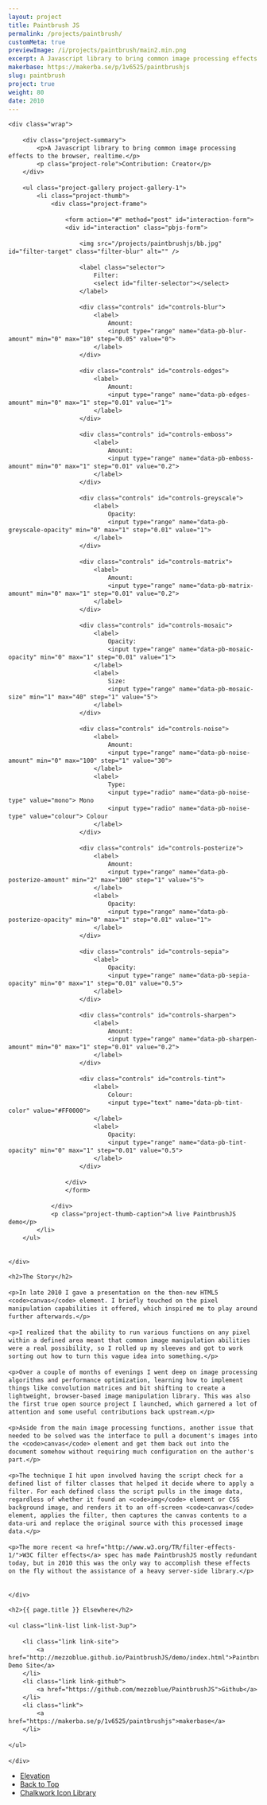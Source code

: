 ```yaml
---
layout: project
title: Paintbrush JS
permalink: /projects/paintbrush/
customMeta: true
previewImage: /i/projects/paintbrush/main2.min.png
excerpt: A Javascript library to bring common image processing effects to the browser, realtime.
makerbase: https://makerba.se/p/1v6525/paintbrushjs
slug: paintbrush
project: true
weight: 80
date: 2010
---
```


<section id="summary" class="project-section">

	<div class="wrap">

		<div class="project-summary">
			<p>A Javascript library to bring common image processing effects to the browser, realtime.</p>
			<p class="project-role">Contribution: Creator</p>
		</div>

		<ul class="project-gallery project-gallery-1">
			<li class="project-thumb">
				<div class="project-frame">

					<form action="#" method="post" id="interaction-form">
					<div id="interaction" class="pbjs-form">

						<img src="/projects/paintbrushjs/bb.jpg" id="filter-target" class="filter-blur" alt="" />

						<label class="selector">
							Filter:
							<select id="filter-selector"></select>
						</label>

						<div class="controls" id="controls-blur">
							<label>
								Amount:
								<input type="range" name="data-pb-blur-amount" min="0" max="10" step="0.05" value="0">
							</label>
						</div>

						<div class="controls" id="controls-edges">
							<label>
								Amount:
								<input type="range" name="data-pb-edges-amount" min="0" max="1" step="0.01" value="1">
							</label>
						</div>

						<div class="controls" id="controls-emboss">
							<label>
								Amount:
								<input type="range" name="data-pb-emboss-amount" min="0" max="1" step="0.01" value="0.2">
							</label>
						</div>

						<div class="controls" id="controls-greyscale">
							<label>
								Opacity:
								<input type="range" name="data-pb-greyscale-opacity" min="0" max="1" step="0.01" value="1">
							</label>
						</div>

						<div class="controls" id="controls-matrix">
							<label>
								Amount:
								<input type="range" name="data-pb-matrix-amount" min="0" max="1" step="0.01" value="0.2">
							</label>
						</div>

						<div class="controls" id="controls-mosaic">
							<label>
								Opacity:
								<input type="range" name="data-pb-mosaic-opacity" min="0" max="1" step="0.01" value="1">
							</label>
							<label>
								Size:
								<input type="range" name="data-pb-mosaic-size" min="1" max="40" step="1" value="5">
							</label>
						</div>

						<div class="controls" id="controls-noise">
							<label>
								Amount:
								<input type="range" name="data-pb-noise-amount" min="0" max="100" step="1" value="30">
							</label>
							<label>
								Type:
								<input type="radio" name="data-pb-noise-type" value="mono"> Mono
								<input type="radio" name="data-pb-noise-type" value="colour"> Colour
							</label>
						</div>

						<div class="controls" id="controls-posterize">
							<label>
								Amount:
								<input type="range" name="data-pb-posterize-amount" min="2" max="100" step="1" value="5">
							</label>
							<label>
								Opacity:
								<input type="range" name="data-pb-posterize-opacity" min="0" max="1" step="0.01" value="1">
							</label>
						</div>

						<div class="controls" id="controls-sepia">
							<label>
								Opacity:
								<input type="range" name="data-pb-sepia-opacity" min="0" max="1" step="0.01" value="0.5">
							</label>
						</div>

						<div class="controls" id="controls-sharpen">
							<label>
								Amount:
								<input type="range" name="data-pb-sharpen-amount" min="0" max="1" step="0.01" value="0.2">
							</label>
						</div>

						<div class="controls" id="controls-tint">
							<label>
								Colour:
								<input type="text" name="data-pb-tint-color" value="#FF0000">
							</label>
							<label>
								Opacity:
								<input type="range" name="data-pb-tint-opacity" min="0" max="1" step="0.01" value="0.5">
							</label>
						</div>
						
					</div>		
					</form>		

				</div>
				<p class="project-thumb-caption">A live PaintbrushJS demo</p>
			</li>
		</ul>


	</div>

</section>


<section id="story" class="project-section project-story">
	<div class="wrap">

	<h2>The Story</h2>

	<p>In late 2010 I gave a presentation on the then-new HTML5 <code>canvas</code> element. I briefly touched on the pixel manipulation capabilities it offered, which inspired me to play around further afterwards.</p>

	<p>I realized that the ability to run various functions on any pixel within a defined area meant that common image manipulation abilities were a real possibility, so I rolled up my sleeves and got to work sorting out how to turn this vague idea into something.</p>

	<p>Over a couple of months of evenings I went deep on image processing algorithms and performance optimization, learning how to implement things like convolution matrices and bit shifting to create a lightweight, browser-based image manipulation library. This was also the first true open source project I launched, which garnered a lot of attention and some useful contributions back upstream.</p>

	<p>Aside from the main image processing functions, another issue that needed to be solved was the interface to pull a document's images into the <code>canvas</code> element and get them back out into the document somehow without requiring much configuration on the author's part.</p>

	<p>The technique I hit upon involved having the script check for a defined list of filter classes that helped it decide where to apply a filter. For each defined class the script pulls in the image data, regardless of whether it found an <code>img</code> element or CSS background image, and renders it to an off-screen <code>canvas</code> element, applies the filter, then captures the canvas contents to a data-uri and replace the original source with this processed image data.</p>

	<p>The more recent <a href="http://www.w3.org/TR/filter-effects-1/">W3C filter effects</a> spec has made PaintbrushJS mostly redundant today, but in 2010 this was the only way to accomplish these effects on the fly without the assistance of a heavy server-side library.</p>


	</div>
</section>


<section id="elsewhere" class="project-section project-elsewhere">
	<div class="wrap">

	<h2>{{ page.title }} Elsewhere</h2>

	<ul class="link-list link-list-3up">

		<li class="link link-site">
			<a href="http://mezzoblue.github.io/PaintbrushJS/demo/index.html">PaintbrushJS Demo Site</a>
		</li>
		<li class="link link-github">
			<a href="https://github.com/mezzoblue/PaintbrushJS">Github</a>
		</li>
		<li class="link">
			<a href="https://makerba.se/p/1v6525/paintbrushjs">makerbase</a>
		</li>

	</ul>

	</div>
</section>


<section class="project-nav">
	<ul>
		<li class="project-prev">
			<a href="/projects/elevation/" class="link">
				Elevation
			</a>
		</li>
		<li class="project-top">
			<a href="#top" class="link">
				Back to Top
			</a>
		</li>
		<li class="project-next">
			<a href="/projects/chalkwork/" class="link">
				Chalkwork Icon Library
			</a>
		</li>
	</ul>
</section>


<script type="text/javascript" src="/projects/paintbrushjs/script/common.js"></script>
<script type="text/javascript" src="/projects/paintbrushjs/script/paintbrush.js"></script>
<script type="text/javascript" src="/projects/paintbrushjs/script/playground.js"></script>
